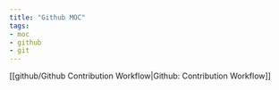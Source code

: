 ```yaml
---
title: "Github MOC"
tags:
- moc
- github
- git
---
```


[[github/Github Contribution Workflow|Github: Contribution Workflow]]
